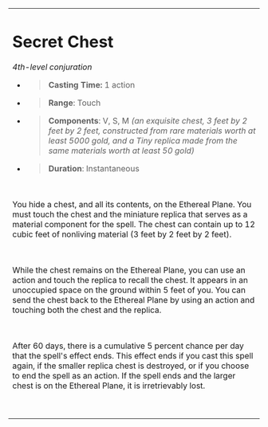 <table><tbody><tr class="odd"><td><h1 id="secret-chest"><strong>Secret Chest</strong></h1><p><em>4th-level conjuration</em></p><ul><li><blockquote><p><strong>Casting Time:</strong> 1 action</p></blockquote></li><li><blockquote><p><strong>Range</strong>: Touch</p></blockquote></li><li><blockquote><p><strong>Components</strong>: V, S, M <em>(an exquisite chest, 3 feet by 2 feet by 2 feet, constructed from rare materials worth at least 5000 gold, and a Tiny replica made from the same materials worth at least 50 gold)</em></p></blockquote></li><li><blockquote><p><strong>Duration</strong>: Instantaneous</p></blockquote></li></ul><p> </p><p>You hide a chest, and all its contents, on the Ethereal Plane. You must touch the chest and the miniature replica that serves as a material component for the spell. The chest can contain up to 12 cubic feet of nonliving material (3 feet by 2 feet by 2 feet).</p><p> </p><p>While the chest remains on the Ethereal Plane, you can use an action and touch the replica to recall the chest. It appears in an unoccupied space on the ground within 5 feet of you. You can send the chest back to the Ethereal Plane by using an action and touching both the chest and the replica.</p><p> </p><p>After 60 days, there is a cumulative 5 percent chance per day that the spell's effect ends. This effect ends if you cast this spell again, if the smaller replica chest is destroyed, or if you choose to end the spell as an action. If the spell ends and the larger chest is on the Ethereal Plane, it is irretrievably lost.</p><p> </p></td></tr></tbody></table>